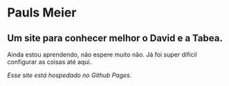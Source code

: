 # Pauls Meier
## Um site para conhecer melhor o David e a Tabea. 

Ainda estou aprendendo, não espere muito não. Já foi super difícil configurar as coisas até aqui. 

_Esse site está hospedado no Github Pages._
